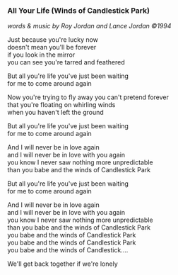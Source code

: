 ### All Your Life (Winds of Candlestick Park)
_words & music by  Roy Jordan and Lance Jordan ©1994_

Just because you're lucky now \
doesn't mean you'll be forever \
if you look in the mirror \
you can see you're tarred and feathered

But all you're life you've just been waiting \
for me to come around again

Now you're trying to fly away you can't pretend forever \
that you're floating on whirling winds \
when you haven't left the ground

But all you're life you've just been waiting \
for me to come around again

And I will never be in love again \
and I will never be in love with you again \
you know I never saw nothing more unpredictable \
than you babe and the winds of Candlestick Park

But all you're life you've just been waiting \
for me to come around again

And I will never be in love again \
and I will never be in love with you again \
you know I never saw nothing more unpredictable \
than you babe and the winds of Candlestick Park \
you babe and the winds of Candlestick Park \
you babe and the winds of Candlestick Park \
you babe and the winds of Candlestick....

We'll get back together if we're lonely
